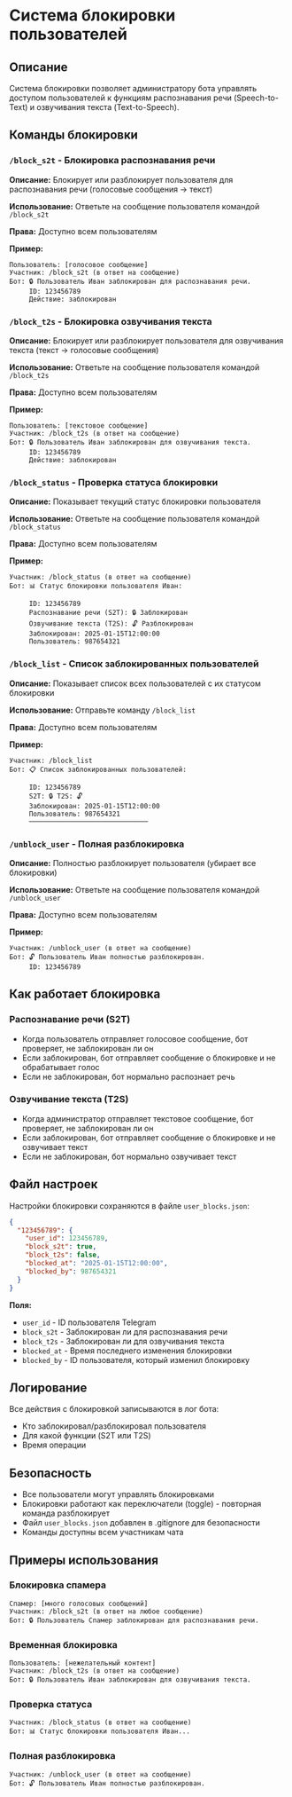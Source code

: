 # Система блокировки пользователей

## Описание

Система блокировки позволяет администратору бота управлять доступом пользователей к функциям распознавания речи (Speech-to-Text) и озвучивания текста (Text-to-Speech).

## Команды блокировки

### `/block_s2t` - Блокировка распознавания речи
**Описание:** Блокирует или разблокирует пользователя для распознавания речи (голосовые сообщения → текст)

**Использование:** Ответьте на сообщение пользователя командой `/block_s2t`

**Права:** Доступно всем пользователям

**Пример:**
```
Пользователь: [голосовое сообщение]
Участник: /block_s2t (в ответ на сообщение)
Бот: 🔒 Пользователь Иван заблокирован для распознавания речи.
     ID: 123456789
     Действие: заблокирован
```

### `/block_t2s` - Блокировка озвучивания текста
**Описание:** Блокирует или разблокирует пользователя для озвучивания текста (текст → голосовые сообщения)

**Использование:** Ответьте на сообщение пользователя командой `/block_t2s`

**Права:** Доступно всем пользователям

**Пример:**
```
Пользователь: [текстовое сообщение]
Участник: /block_t2s (в ответ на сообщение)
Бот: 🔒 Пользователь Иван заблокирован для озвучивания текста.
     ID: 123456789
     Действие: заблокирован
```

### `/block_status` - Проверка статуса блокировки
**Описание:** Показывает текущий статус блокировки пользователя

**Использование:** Ответьте на сообщение пользователя командой `/block_status`

**Права:** Доступно всем пользователям

**Пример:**
```
Участник: /block_status (в ответ на сообщение)
Бот: 📊 Статус блокировки пользователя Иван:

     ID: 123456789
     Распознавание речи (S2T): 🔒 Заблокирован
     Озвучивание текста (T2S): 🔓 Разблокирован
     Заблокирован: 2025-01-15T12:00:00
     Пользователь: 987654321
```

### `/block_list` - Список заблокированных пользователей
**Описание:** Показывает список всех пользователей с их статусом блокировки

**Использование:** Отправьте команду `/block_list`

**Права:** Доступно всем пользователям

**Пример:**
```
Участник: /block_list
Бот: 📋 Список заблокированных пользователей:

     ID: 123456789
     S2T: 🔒 T2S: 🔓
     Заблокирован: 2025-01-15T12:00:00
     Пользователь: 987654321
     ──────────────────────────────
```

### `/unblock_user` - Полная разблокировка
**Описание:** Полностью разблокирует пользователя (убирает все блокировки)

**Использование:** Ответьте на сообщение пользователя командой `/unblock_user`

**Права:** Доступно всем пользователям

**Пример:**
```
Участник: /unblock_user (в ответ на сообщение)
Бот: 🔓 Пользователь Иван полностью разблокирован.
     ID: 123456789
```

## Как работает блокировка

### Распознавание речи (S2T)
- Когда пользователь отправляет голосовое сообщение, бот проверяет, не заблокирован ли он
- Если заблокирован, бот отправляет сообщение о блокировке и не обрабатывает голос
- Если не заблокирован, бот нормально распознает речь

### Озвучивание текста (T2S)
- Когда администратор отправляет текстовое сообщение, бот проверяет, не заблокирован ли он
- Если заблокирован, бот отправляет сообщение о блокировке и не озвучивает текст
- Если не заблокирован, бот нормально озвучивает текст

## Файл настроек

Настройки блокировки сохраняются в файле `user_blocks.json`:

```json
{
  "123456789": {
    "user_id": 123456789,
    "block_s2t": true,
    "block_t2s": false,
    "blocked_at": "2025-01-15T12:00:00",
    "blocked_by": 987654321
  }
}
```

**Поля:**
- `user_id` - ID пользователя Telegram
- `block_s2t` - Заблокирован ли для распознавания речи
- `block_t2s` - Заблокирован ли для озвучивания текста
- `blocked_at` - Время последнего изменения блокировки
- `blocked_by` - ID пользователя, который изменил блокировку

## Логирование

Все действия с блокировкой записываются в лог бота:
- Кто заблокировал/разблокировал пользователя
- Для какой функции (S2T или T2S)
- Время операции

## Безопасность

- Все пользователи могут управлять блокировками
- Блокировки работают как переключатели (toggle) - повторная команда разблокирует
- Файл `user_blocks.json` добавлен в .gitignore для безопасности
- Команды доступны всем участникам чата

## Примеры использования

### Блокировка спамера
```
Спамер: [много голосовых сообщений]
Участник: /block_s2t (в ответ на любое сообщение)
Бот: 🔒 Пользователь Спамер заблокирован для распознавания речи.
```

### Временная блокировка
```
Пользователь: [нежелательный контент]
Участник: /block_t2s (в ответ на сообщение)
Бот: 🔒 Пользователь Иван заблокирован для озвучивания текста.
```

### Проверка статуса
```
Участник: /block_status (в ответ на сообщение)
Бот: 📊 Статус блокировки пользователя Иван...
```

### Полная разблокировка
```
Участник: /unblock_user (в ответ на сообщение)
Бот: 🔓 Пользователь Иван полностью разблокирован.
```
